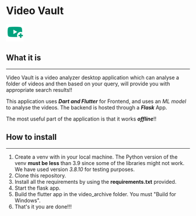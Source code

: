 # Video Vault 

![Logo](assets/logo.svg)

## What it is
----------
Video Vault is a video analyzer desktop application which can analyse a folder of videos and then based on your query, will provide you with appropriate search results!!

This application uses ***Dart and Flutter*** for Frontend, and uses an *ML model* to analyse the videos. The backend is hosted through a ***Flask*** App.

The most useful part of the application is that it works ***offline***!!

## How to install
----------
1. Create a venv with in your local machine. The Python version of the venv <b>must be less</b> than 3.9 since some of the libraries might not work. We have used version <i>3.8.10</i> for testing purposes.
2. Clone this repository.
3. Install all the requirements by using the <b>requirements.txt</b> provided.
4. Start the flask app.
5. Build the flutter app in the video_archive folder. You must "Build for Windows".
6. That's it you are done!!!